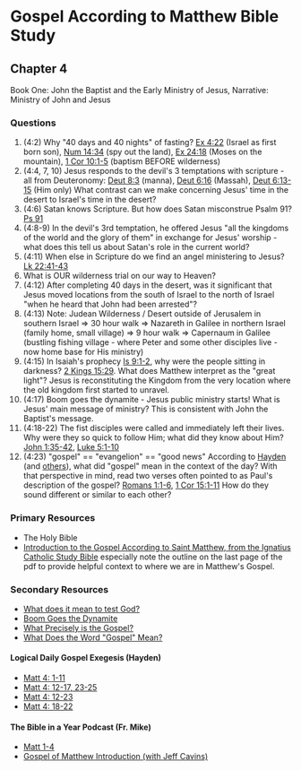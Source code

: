 # Gospel According to Matthew Bible Study

## Chapter 4 
Book One: John the Baptist and the Early Ministry of Jesus, Narrative: Ministry of John and Jesus

### Questions 
1. (4:2) Why "40 days and 40 nights" of fasting?  [Ex 4:22](https://www.biblegateway.com/passage/?search=Ex%204%3A22&version=RSVCE) (Israel as first born son), [Num 14:34](https://www.biblegateway.com/passage/?search=Num%2014%3A34&version=RSVCE) (spy out the land), [Ex 24:18](https://www.biblegateway.com/passage/?search=Ex%2024%3A18&version=RSVCE) (Moses on the mountain), [1 Cor 10:1-5](https://www.biblegateway.com/passage/?search=1%20Cor%2010%3A1-5&version=RSVCE) (baptism BEFORE wilderness)
1. (4:4, 7, 10) Jesus responds to the devil's 3 temptations with scripture - all from Deuteronomy: [Deut 8:3](https://www.biblegateway.com/passage/?search=Deut%208%3A3&version=RSVCE) (manna), [Deut 6:16](https://www.biblegateway.com/passage/?search=Deut%206%3A16&version=RSVCE) (Massah), [Deut 6:13-15](https://www.biblegateway.com/passage/?search=Deut%206%3A13-15&version=RSVCE) (Him only) What contrast can we make concerning Jesus' time in the desert to Israel's time in the desert?
1. (4:6) Satan knows Scripture. But how does Satan misconstrue Psalm 91? [Ps 91](https://www.biblegateway.com/passage/?search=Ps%2091&version=RSVCE)
1. (4:8-9) In the devil's 3rd temptation, he offered Jesus "all the kingdoms of the world and the glory of them" in exchange for Jesus' worship - what does this tell us about Satan's role in the current world?
1. (4:11) When else in Scripture do we find an angel ministering to Jesus? [Lk 22:41-43](https://www.biblegateway.com/passage/?search=Lk%2022%3A41-43&version=RSVCE)
1. What is OUR wilderness trial on our way to Heaven? 
1. (4:12) After completing 40 days in the desert, was it significant that Jesus moved locations from the south of Israel to the north of Israel "when he heard that John had been arrested"? 
1. (4:13) Note: Judean Wilderness / Desert outside of Jerusalem in southern Israel => 30 hour walk => Nazareth in Galilee in  northern Israel (family home, small village) => 9 hour walk => Capernaum in Galilee  (bustling fishing village - where Peter and some other disciples live - now home base for His ministry)
1. (4:15) In Isaiah's prophecy [Is 9:1-2](https://www.biblegateway.com/passage/?search=Is%209%3A1-2&version=RSVCE), why were the people sitting in darkness? [2 Kings 15:29](https://www.biblegateway.com/passage/?search=2%20Kings%2015%3A29&version=RSVCE).  What does Matthew interpret as the "great light"? Jesus is reconstituting the Kingdom from the very location where the old kingdom first started to unravel. 
1. (4:17) Boom goes the dynamite - Jesus public ministry starts! What is Jesus' main message of ministry? This is consistent with John the Baptist's message.
1. (4:18-22) The fist disciples were called and immediately left their lives. Why were they so quick to follow Him; what did they know about Him? [John 1:35-42](https://www.biblegateway.com/passage/?search=John%201%3A35-42&version=RSVCE), [Luke 5:1-10](https://www.biblegateway.com/passage/?search=Luke%205%3A1-10&version=RSVCE)
1. (4:23) "gospel" == "evangelion" == "good news" According to [Hayden](https://open.spotify.com/episode/4gEshgd3eFTjOWXTq29vXE) (and [others](https://bibleproject.com/podcast/what-does-word-gospel-mean/)), what did "gospel" mean in the context of the day?  With that perspective in mind, read two verses often pointed to as Paul's description of the gospel? [Romans 1:1-6](https://www.biblegateway.com/passage/?search=Romans%201%3A1-6&version=RSVCE), [1 Cor 15:1-11](https://www.biblegateway.com/passage/?search=1%20Cor%2015%3A1-11&version=RSVCE) How do they sound different or similar to each other?


### Primary Resources

* The Holy Bible
* [Introduction to the Gospel According to Saint Matthew, from the Ignatius Catholic Study Bible](https://drive.google.com/file/d/1IbrAF5TRJj90vyF3-0E3qVN-1Fx6pDYB/view?usp=drive_link)
  especially note the outline on the last page of the pdf to provide helpful context to where we are in Matthew's
  Gospel.

### Secondary Resources
* [What does it mean to test God?](https://www.gotquestions.org/test-God.html)
* [Boom Goes the Dynamite](https://www.youtube.com/watch?v=W45DRy7M1no&themeRefresh=1)
* [What Precisely is the Gospel?](https://www.wordonfire.org/articles/barron/what-precisely-is-the-gospel/#:~:text=The%20basic%20meaning%20of%20the,basic%20form%20of%20kerygmatic%20preaching.)
* [What Does the Word "Gospel" Mean?](https://bibleproject.com/podcast/what-does-word-gospel-mean/)

#### Logical Daily Gospel Exegesis (Hayden)

* [Matt 4: 1-11](https://open.spotify.com/episode/7jFR7Q1Le6l5bSowbYfhfw)
* [Matt 4: 12-17, 23-25](https://open.spotify.com/episode/4gEshgd3eFTjOWXTq29vXE)
* [Matt 4: 12-23](https://open.spotify.com/episode/7wILvUzXLI9lApEq0RxoTm)
* [Matt 4: 18-22](https://open.spotify.com/episode/5OgSIXXcW2cogeMmBCxasC)

#### The Bible in a Year Podcast (Fr. Mike)

* [Matt 1-4](https://open.spotify.com/episode/6ZEubDfiETiCGSsRV5dBQw)
* [Gospel of Matthew Introduction (with Jeff Cavins)](https://open.spotify.com/episode/4oKy0KCxtQWmdO6THASsGC)
